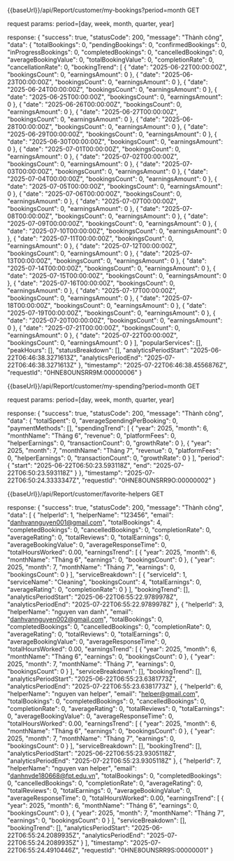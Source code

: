 {{baseUrl}}/api/Report/customer/my-bookings?period=month GET

request params: period=[day, week, month, quarter, year]

response:
{
"success": true,
"statusCode": 200,
"message": "Thành công",
"data": {
"totalBookings": 0,
"pendingBookings": 0,
"confirmedBookings": 0,
"inProgressBookings": 0,
"completedBookings": 0,
"cancelledBookings": 0,
"averageBookingValue": 0,
"totalBookingValue": 0,
"completionRate": 0,
"cancellationRate": 0,
"bookingTrend": [
{
"date": "2025-06-22T00:00:00Z",
"bookingsCount": 0,
"earningsAmount": 0
},
{
"date": "2025-06-23T00:00:00Z",
"bookingsCount": 0,
"earningsAmount": 0
},
{
"date": "2025-06-24T00:00:00Z",
"bookingsCount": 0,
"earningsAmount": 0
},
{
"date": "2025-06-25T00:00:00Z",
"bookingsCount": 0,
"earningsAmount": 0
},
{
"date": "2025-06-26T00:00:00Z",
"bookingsCount": 0,
"earningsAmount": 0
},
{
"date": "2025-06-27T00:00:00Z",
"bookingsCount": 0,
"earningsAmount": 0
},
{
"date": "2025-06-28T00:00:00Z",
"bookingsCount": 0,
"earningsAmount": 0
},
{
"date": "2025-06-29T00:00:00Z",
"bookingsCount": 0,
"earningsAmount": 0
},
{
"date": "2025-06-30T00:00:00Z",
"bookingsCount": 0,
"earningsAmount": 0
},
{
"date": "2025-07-01T00:00:00Z",
"bookingsCount": 0,
"earningsAmount": 0
},
{
"date": "2025-07-02T00:00:00Z",
"bookingsCount": 0,
"earningsAmount": 0
},
{
"date": "2025-07-03T00:00:00Z",
"bookingsCount": 0,
"earningsAmount": 0
},
{
"date": "2025-07-04T00:00:00Z",
"bookingsCount": 0,
"earningsAmount": 0
},
{
"date": "2025-07-05T00:00:00Z",
"bookingsCount": 0,
"earningsAmount": 0
},
{
"date": "2025-07-06T00:00:00Z",
"bookingsCount": 0,
"earningsAmount": 0
},
{
"date": "2025-07-07T00:00:00Z",
"bookingsCount": 0,
"earningsAmount": 0
},
{
"date": "2025-07-08T00:00:00Z",
"bookingsCount": 0,
"earningsAmount": 0
},
{
"date": "2025-07-09T00:00:00Z",
"bookingsCount": 0,
"earningsAmount": 0
},
{
"date": "2025-07-10T00:00:00Z",
"bookingsCount": 0,
"earningsAmount": 0
},
{
"date": "2025-07-11T00:00:00Z",
"bookingsCount": 0,
"earningsAmount": 0
},
{
"date": "2025-07-12T00:00:00Z",
"bookingsCount": 0,
"earningsAmount": 0
},
{
"date": "2025-07-13T00:00:00Z",
"bookingsCount": 0,
"earningsAmount": 0
},
{
"date": "2025-07-14T00:00:00Z",
"bookingsCount": 0,
"earningsAmount": 0
},
{
"date": "2025-07-15T00:00:00Z",
"bookingsCount": 0,
"earningsAmount": 0
},
{
"date": "2025-07-16T00:00:00Z",
"bookingsCount": 0,
"earningsAmount": 0
},
{
"date": "2025-07-17T00:00:00Z",
"bookingsCount": 0,
"earningsAmount": 0
},
{
"date": "2025-07-18T00:00:00Z",
"bookingsCount": 0,
"earningsAmount": 0
},
{
"date": "2025-07-19T00:00:00Z",
"bookingsCount": 0,
"earningsAmount": 0
},
{
"date": "2025-07-20T00:00:00Z",
"bookingsCount": 0,
"earningsAmount": 0
},
{
"date": "2025-07-21T00:00:00Z",
"bookingsCount": 0,
"earningsAmount": 0
},
{
"date": "2025-07-22T00:00:00Z",
"bookingsCount": 0,
"earningsAmount": 0
}
],
"popularServices": [],
"peakHours": [],
"statusBreakdown": [],
"analyticsPeriodStart": "2025-06-22T06:46:38.3271613Z",
"analyticsPeriodEnd": "2025-07-22T06:46:38.3271613Z"
},
"timestamp": "2025-07-22T06:46:38.4556876Z",
"requestId": "0HNE8OUNSRR9M:00000006"
}


{{baseUrl}}/api/Report/customer/my-spending?period=month GET

request params: period=[day, week, month, quarter, year]

response:
{
"success": true,
"statusCode": 200,
"message": "Thành công",
"data": {
"totalSpent": 0,
"averageSpendingPerBooking": 0,
"paymentMethods": [],
"spendingTrend": [
{
"year": 2025,
"month": 6,
"monthName": "Tháng 6",
"revenue": 0,
"platformFees": 0,
"helperEarnings": 0,
"transactionCount": 0,
"growthRate": 0
},
{
"year": 2025,
"month": 7,
"monthName": "Tháng 7",
"revenue": 0,
"platformFees": 0,
"helperEarnings": 0,
"transactionCount": 0,
"growthRate": 0
}
],
"period": {
"start": "2025-06-22T06:50:23.593118Z",
"end": "2025-07-22T06:50:23.593118Z"
}
},
"timestamp": "2025-07-22T06:50:24.3333347Z",
"requestId": "0HNE8OUNSRR9O:00000002"
}


{{baseUrl}}/api/Report/customer/favorite-helpers GET

response:
{
"success": true,
"statusCode": 200,
"message": "Thành công",
"data": [
{
"helperId": 1,
"helperName": "123456",
"email": "danhvannguyen001@gmail.com",
"totalBookings": 4,
"completedBookings": 0,
"cancelledBookings": 0,
"completionRate": 0,
"averageRating": 0,
"totalReviews": 0,
"totalEarnings": 0,
"averageBookingValue": 0,
"averageResponseTime": 0,
"totalHoursWorked": 0.00,
"earningsTrend": [
{
"year": 2025,
"month": 6,
"monthName": "Tháng 6",
"earnings": 0,
"bookingsCount": 0
},
{
"year": 2025,
"month": 7,
"monthName": "Tháng 7",
"earnings": 0,
"bookingsCount": 0
}
],
"serviceBreakdown": [
{
"serviceId": 1,
"serviceName": "Cleaning",
"bookingsCount": 4,
"totalEarnings": 0,
"averageRating": 0,
"completionRate": 0
}
],
"bookingTrend": [],
"analyticsPeriodStart": "2025-06-22T06:55:22.9789978Z",
"analyticsPeriodEnd": "2025-07-22T06:55:22.9789978Z"
},
{
"helperId": 3,
"helperName": "nguyen van danh",
"email": "danhvannguyen002@gmail.com",
"totalBookings": 0,
"completedBookings": 0,
"cancelledBookings": 0,
"completionRate": 0,
"averageRating": 0,
"totalReviews": 0,
"totalEarnings": 0,
"averageBookingValue": 0,
"averageResponseTime": 0,
"totalHoursWorked": 0.00,
"earningsTrend": [
{
"year": 2025,
"month": 6,
"monthName": "Tháng 6",
"earnings": 0,
"bookingsCount": 0
},
{
"year": 2025,
"month": 7,
"monthName": "Tháng 7",
"earnings": 0,
"bookingsCount": 0
}
],
"serviceBreakdown": [],
"bookingTrend": [],
"analyticsPeriodStart": "2025-06-22T06:55:23.6381773Z",
"analyticsPeriodEnd": "2025-07-22T06:55:23.6381773Z"
},
{
"helperId": 6,
"helperName": "nguyen van helper",
"email": "helper@gmail.com",
"totalBookings": 0,
"completedBookings": 0,
"cancelledBookings": 0,
"completionRate": 0,
"averageRating": 0,
"totalReviews": 0,
"totalEarnings": 0,
"averageBookingValue": 0,
"averageResponseTime": 0,
"totalHoursWorked": 0.00,
"earningsTrend": [
{
"year": 2025,
"month": 6,
"monthName": "Tháng 6",
"earnings": 0,
"bookingsCount": 0
},
{
"year": 2025,
"month": 7,
"monthName": "Tháng 7",
"earnings": 0,
"bookingsCount": 0
}
],
"serviceBreakdown": [],
"bookingTrend": [],
"analyticsPeriodStart": "2025-06-22T06:55:23.9305118Z",
"analyticsPeriodEnd": "2025-07-22T06:55:23.9305118Z"
},
{
"helperId": 7,
"helperName": "nguyen van helper",
"email": "danhnvde180668@fpt.edu.vn",
"totalBookings": 0,
"completedBookings": 0,
"cancelledBookings": 0,
"completionRate": 0,
"averageRating": 0,
"totalReviews": 0,
"totalEarnings": 0,
"averageBookingValue": 0,
"averageResponseTime": 0,
"totalHoursWorked": 0.00,
"earningsTrend": [
{
"year": 2025,
"month": 6,
"monthName": "Tháng 6",
"earnings": 0,
"bookingsCount": 0
},
{
"year": 2025,
"month": 7,
"monthName": "Tháng 7",
"earnings": 0,
"bookingsCount": 0
}
],
"serviceBreakdown": [],
"bookingTrend": [],
"analyticsPeriodStart": "2025-06-22T06:55:24.2089935Z",
"analyticsPeriodEnd": "2025-07-22T06:55:24.2089935Z"
}
],
"timestamp": "2025-07-22T06:55:24.4910446Z",
"requestId": "0HNE8OUNSRR9S:00000001"
}